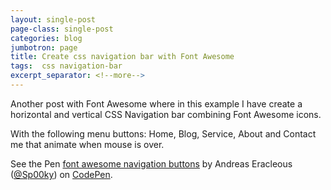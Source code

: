 ```yaml
---
layout: single-post
page-class: single-post
categories: blog
jumbotron: page
title: Create css navigation bar with Font Awesome
tags:  css navigation-bar
excerpt_separator: <!--more-->
---
```


Another post with Font Awesome where in this example I have create a horizontal and vertical CSS Navigation bar combining Font Awesome icons.

With the following menu buttons: Home, Blog, Service, About and Contact me that animate when mouse is over.

<p data-height="300" data-theme-id="9796" data-slug-hash="PqwNXx" data-default-tab="result" data-user="Sp00ky" data-pen-title="font awesome navigation buttons" class="codepen">See the Pen <a href="https://codepen.io/Sp00ky/pen/PqwNXx/">font awesome navigation buttons</a> by Andreas Eracleous (<a href="https://codepen.io/Sp00ky">@Sp00ky</a>) on <a href="https://codepen.io">CodePen</a>.</p>
<script async src="https://static.codepen.io/assets/embed/ei.js"></script>